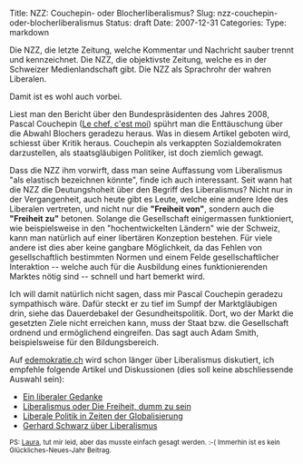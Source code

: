 Title: NZZ: Couchepin- oder Blocherliberalismus?
Slug: nzz-couchepin-oder-blocherliberalismus
Status: draft
Date: 2007-12-31
Categories:
Type: markdown

Die NZZ, die letzte Zeitung, welche Kommentar und Nachricht sauber trennt und kennzeichnet. Die NZZ, die objektivste Zeitung, welche es in der Schweizer Medienlandschaft gibt. Die NZZ als Sprachrohr der wahren Liberalen.

Damit ist es wohl auch vorbei.

Liest man den Bericht über den Bundespräsidenten des Jahres 2008, Pascal Couchepin ([Le chef, c'est moi](http://www.nzz.ch/nachrichten/schweiz/le_chef_cest_moi_1.642426.html)) spührt man die Enttäuschung über die Abwahl Blochers geradezu heraus. Was in diesem Artikel geboten wird, schiesst über Kritik heraus. Couchepin als verkappten Sozialdemokraten darzustellen, als staatsgläubigen Politiker, ist doch ziemlich gewagt.

Dass die NZZ ihm vorwirft, dass man seine Auffassung vom Liberalismus "als elastisch bezeichnen könnte", finde ich auch interessant. Seit wann hat die NZZ die Deutungshoheit über den Begriff des Liberalismus? Nicht nur in der Vergangenheit, auch heute gibt es Leute, welche eine andere Idee des Liberalen vertreten, und nicht nur die **"Freiheit von"**, sondern auch die **"Freiheit zu"** betonen. Solange die Gesellschaft einigermassen funktioniert, wie beispielsweise in den "hochentwickelten Ländern" wie der Schweiz, kann man natürlich auf einer libertären Konzeption bestehen. Für viele andere ist dies aber keine gangbare Möglichkeit, da das Fehlen von gesellschaftlich bestimmten Normen und einem Felde gesellschaftlicher Interaktion -- welche auch für die Ausbildung eines funktionierenden Marktes nötig sind -- schnell und hart bemerkt wird.

Ich will damit natürlich nicht sagen, dass mir Pascal Couchepin geradezu sympathisch wäre. Dafür steckt er zu tief im Sumpf der Marktgläubigen drin, siehe das Dauerdebakel der Gesundheitspolitik. Dort, wo der Markt die gesetzten Ziele nicht erreichen kann, muss der Staat bzw. die Gesellschaft ordnend und ermöglichend eingreifen. Das sagt auch Adam Smith, beispielsweise für den Bildungsbereich.

Auf [edemokratie.ch](http://www.edemokratie.ch/) wird schon länger über Liberalismus diskutiert, ich empfehle folgende Artikel und Diskussionen (dies soll keine abschliessende Auswahl sein):

- [Ein liberaler Gedanke](http://www.edemokratie.ch/archives/464)
- [Liberalismus oder Die Freiheit, dumm zu sein](http://www.edemokratie.ch/archives/382)
- [Liberale Politik in Zeiten der Globalisierung](http://www.edemokratie.ch/archives/309)
- [Gerhard Schwarz über Liberalismus](http://www.edemokratie.ch/archives/294)

<small>PS: [Laura](http://plappermaul.ch/2007/12/27/ok/), tut mir leid, aber das musste einfach gesagt werden. :-( Immerhin ist es kein Glückliches-Neues-Jahr Beitrag.</small>
